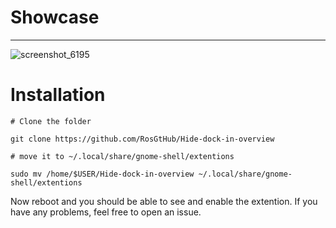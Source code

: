 <h1>Showcase</h1>
<hr>

![screenshot_6195](https://github.com/RosGtHub/Hide-dock-in-overview/assets/89165766/a5b113de-62ba-4ac1-bfee-609b14ae23f7)

<h1>Installation</h1>

```
# Clone the folder

git clone https://github.com/RosGtHub/Hide-dock-in-overview

# move it to ~/.local/share/gnome-shell/extentions

sudo mv /home/$USER/Hide-dock-in-overview ~/.local/share/gnome-shell/extentions
```
Now reboot and you should be able to see and enable the extention. 
If you have any problems, feel free to open an issue.
